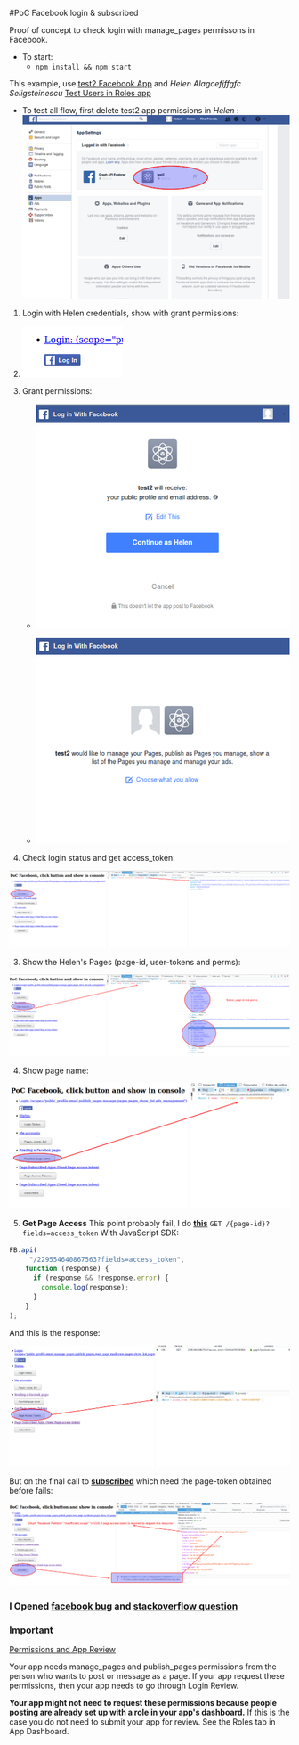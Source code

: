 #PoC Facebook login & subscribed

Proof of concept to check login with manage_pages permissons in Facebook.

* To start:
  * `npm install && npm start`

This example, use [test2 Facebook App](https://developers.facebook.com/apps/255986568181021/dashboard/) and _Helen Alagcefjffgfc Seligsteinescu_ [Test Users in Roles app](https://developers.facebook.com/apps/255986568181021/roles/test-users/)

* To test all flow, first delete test2 app permissions in _Helen_ :
![delete app permissions](./src/img/deletePermissions.png)


 1. Login with Helen credentials, show with grant permissions:
  1. ![login](./src/img/login.png)

  2. Grant permissions:
      * ![profile permissions](./src/img/profilePermissions.png)

      * ![page permissions](./src/img/pagePermissions.png)

 2. Check login status and get access_token:

 ![login status](./src/img/loginStatus.png)

 3. Show the Helen's Pages (page-id, user-tokens and perms):

 ![show pagtes](./src/img/pageList.png)

 4. Show page name:

 ![page name](./src/img/pageName.png)

 5. **Get Page Access** This point probably fail, I do **[this](https://developers.facebook.com/docs/pages/access-tokens)**
`GET /{page-id}?fields=access_token`
 With JavaScript SDK:
 ```JavaScript
 FB.api(
      "/229554640867563?fields=access_token",
     function (response) {
       if (response && !response.error) {
         console.log(response);
       }
     }
 );
 ```
And this is the response:

  ![page token response](./src/img/pageTokenResponse.png)

 But on the final call to **[subscribed](https://developers.facebook.com/docs/graph-api/reference/page/subscribed_apps)** which need the page-token obtained before fails:

 ![page subscribed fail](./src/img/pageSubscribed.png)

### I Opened [facebook bug](https://developers.facebook.com/bugs/1928544617392510/) and [stackoverflow question](https://stackoverflow.com/editing-help#code)



 ### Important

 [Permissions and App Review](https://developers.facebook.com/docs/facebook-login/permissions#reference-manage_pages)

Your app needs manage_pages and publish_pages permissions from the person who wants to post or message as a page. If your app request these permissions, then your app needs to go through Login Review.

**Your app might not need to request these permissions because people posting are already set up with a role in your app's dashboard.** If this is the case you do not need to submit your app for review. See the Roles tab in App Dashboard.
